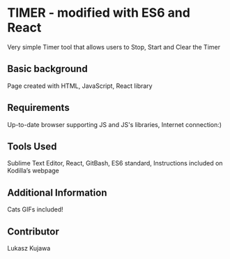 TIMER - modified with ES6 and React
====================

Very simple Timer tool that allows users to Stop, Start and Clear the Timer

Basic background
---------------------
Page created with HTML, JavaScript, React library

Requirements
---------------------
Up-to-date browser supporting JS and JS's libraries, Internet connection:)

Tools Used
---------------------
Sublime Text Editor, React, GitBash, ES6 standard, Instructions included on Kodilla’s webpage 

Additional Information
---------------------
Cats GIFs included!

Contributor
---------------------
Lukasz Kujawa